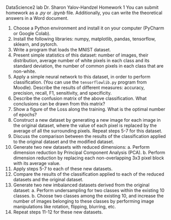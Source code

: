 DataScience2 lab
Dr. Sharon Yalov-Handzel
Homework 1
You can submit homework as a _.py_ or _.ipynb_ file. Additionally, you can write the theoretical answers in a Word document.
1. Choose a Python environment and install it on your computer (PyCharm or Google Colab). 
2. Install the following libraries: numpy, matplotlib, pandas, tensorflow, sklearn, and pytorch. 
3. Write a program that loads the MNIST dataset.
4. Present simple statistics of this dataset: number of images, their distribution, average number of white pixels in each class and its standard deviation, the number of common pixels in each class that are non-white.
5. Apply a simple neural network to this dataset, in order to perform classification. (You can use the `tensorflowlib.py` program from Moodle). Describe the results of different measures: accuracy, precision, recall, F1, sensitivity, and specificity.
6. Describe the confusion matrix of the above classification. What conclusions can be drawn from this matrix?
7. Show a figure of the Loss along the training. What is the optimal number of epochs?
8. Construct a new dataset by generating a new image for each image in the original dataset, where the value of each pixel is replaced by the average of all the surrounding pixels. Repeat steps 5-7 for this dataset.
9. Discuss the comparison between the results of the classification applied to the original dataset and the modified dataset.
10. Generate two new datasets with reduced dimensions:
a. Perform dimension reduction by Principal Component Analysis (PCA).
b. Perform dimension reduction by replacing each non-overlapping 3x3 pixel block with its average value.
11. Apply steps 5-7 to each of these new datasets.
12. Compare the results of the classification applied to each of the reduced datasets and the original dataset.
13. Generate two new imbalanced datasets derived from the original dataset:
a. Perform undersampling for two classes within the existing 10 classes.
b. Choose two classes among the existing 10, and increase the number of images belonging to these classes by performing image manipulations like rotation, flipping, blurring, etc.
14. Repeat steps 11-12 for these new datasets.